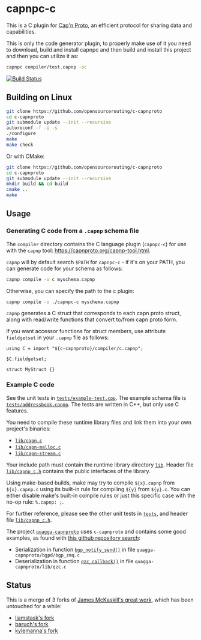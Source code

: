 capnpc-c
========

This is a C plugin for [Cap'n Proto](http://kentonv.github.io/capnproto), an
efficient protocol for sharing data and capabilities.

This is only the code generator plugin, to properly make use of it you
need to download, build and install capnpc and then build and install
this project and then you can utilize it as:

```sh
capnpc compiler/test.capnp -oc
```

[![Build Status](https://travis-ci.org/opensourcerouting/c-capnproto.svg?branch=master)](https://travis-ci.org/opensourcerouting/c-capnproto)

## Building on Linux

```sh
git clone https://github.com/opensourcerouting/c-capnproto
cd c-capnproto
git submodule update --init --recursive
autoreconf -f -i -s
./configure
make
make check
```

Or with CMake:

```sh
git clone https://github.com/opensourcerouting/c-capnproto
cd c-capnproto
git submodule update --init --recursive
mkdir build && cd build
cmake ..
make
```

## Usage

### Generating C code from a `.capnp` schema file

The `compiler` directory contains the C language plugin (`capnpc-c`) for use with the `capnp` tool: https://capnproto.org/capnp-tool.html.

`capnp` will by default search `$PATH` for `capnpc-c` - if it's on your PATH, you can generate code for your schema as follows:

```sh
capnp compile -o c myschema.capnp
```

Otherwise, you can specify the path to the c plugin:

```sh
capnp compile -o ./capnpc-c myschema.capnp
```

`capnp` generates a C struct that corresponds to each capn proto struct, along with read/write functions that convert to/from capn proto form.

If you want accessor functions for struct members, use attribute  `fieldgetset` in your `.capnp` file as follows:

```capnp
using C = import "${c-capnproto}/compiler/c.capnp";

$C.fieldgetset;

struct MyStruct {}
```

### Example C code

See the unit tests in [`tests/example-test.cpp`](tests/example-test.cpp).
The example schema file is [`tests/addressbook.capnp`](tests/addressbook.capnp).
The tests are written in C++, but only use C features.

You need to compile these runtime library files and link them into your own project's binaries:

* [`lib/capn.c`](lib/capn.c)
* [`lib/capn-malloc.c`](lib/capn-malloc.c)
* [`lib/capn-stream.c`](lib/capn-stream.c)

Your include path must contain the runtime library directory
[`lib`](lib). Header file [`lib/capnp_c.h`](lib/capnp_c.h) contains
the public interfaces of the library.

Using make-based builds, make may try to compile `${x}.capnp` from
`${x}.capnp.c` using its built-in rule for compiling `${y}` from
`${y}.c`. You can either disable make's built-in compile rules or just
this specific case with the no-op rule: `%.capnp: ;`.

For further reference, please see the other unit tests in [`tests`](tests), and header file [`lib/capnp_c.h`](lib/capnp_c.h).

The project [`quagga-capnproto`](https://github.com/opensourcerouting/quagga-capnproto) uses `c-capnproto` and contains some good examples, as found with [this github repository search](https://github.com/opensourcerouting/quagga-capnproto/search?utf8=%E2%9C%93&q=capn&type=):

* Serialization in function [`bgp_notify_send()`](https://github.com/opensourcerouting/quagga-capnproto/blob/27061648f3418fac0d217b16a46add534343e841/bgpd/bgp_zmq.c#L81-L96) in file `quagga-capnproto/bgpd/bgp_zmq.c`
* Deserialization in function [`qzc_callback()`](https://github.com/opensourcerouting/quagga-capnproto/blob/27061648f3418fac0d217b16a46add534343e841/lib/qzc.c#L249-L257) in file `quagga-capnproto/lib/qzc.c`

## Status

This is a merge of 3 forks of [James McKaskill's great
work](https://github.com/jmckaskill/c-capnproto), which has been untouched for
a while:

- [liamstask's fork](https://github.com/liamstask/c-capnproto)
- [baruch's fork](https://github.com/baruch/c-capnproto)
- [kylemanna's fork](https://github.com/kylemanna/c-capnproto)
